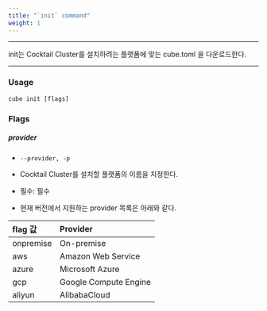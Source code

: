 ```yaml
---
title: "`init` command"
weight: 1
---
```


---
init는 Cocktail Cluster를 설치하려는 플랫폼에 맞는 cube.toml 을 다운로드한다.

---

### Usage

`cube init [flags]`

### Flags

##### provider

* `--provider, -p`

* Cocktail Cluster를 설치할 플랫폼의 이름을 지정한다.

* 필수: 필수

* 현재 버전에서 지원하는 provider 목록은 아래와 같다.

| flag 값 | Provider |
| :--- | :--- |
| onpremise | On-premise |
| aws | Amazon Web Service | 
| azure | Microsoft Azure |
| gcp | Google Compute Engine |
| aliyun | AlibabaCloud |